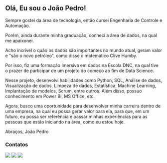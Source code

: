## Olá, Eu sou o João Pedro! 
Sempre gostei da área de tecnologia, então cursei Engenharia de Controle e Automação.

Porém, ainda durante minha graduação, conheci a área de dados, na qual me apaixonei.

Acho incrível o quão os dados são importantes no mundo atual, geram valor e "são o novo petróleo", como disse o matemático Clive Humby.

Por isso, fiz uma formação Imersiva em dados na Escola DNC, na qual tive o prazer de participar de um projeto do começo ao fim de Data Science.

Nesse projeto, desenvolvi habilidades como Python, SQL, Análise de dados, Visualização de dados, Limpeza de dados, Estatística, Machine Learning, Implantação de modelos, Scrum, entre outros. Além disso, possuo conhecimento em Power BI, MS Office, etc. 

Agora, busco uma oportunidade para desenvolver minha carreira dentro de uma empresa, na qual eu possa gerar valor para ela, para que, em um futuro, eu possa ser referência e passar minhas experiências para as pessoas que estão iniciando na área, como eu estou hoje.

Abraços,
João Pedro

### Contatos
<div>
<a href="https://www.instagram.com/joao_eliziario/" target="_blank"><img src="https://img.shields.io/badge/-Instagram-%23E4405F?style=for-the-badge&logo=instagram&logoColor=white" target="_blank"></a>
<a href = "mailto:jpgeliziario@gmail.com"><img src="https://img.shields.io/badge/Gmail-D14836?style=for-the-badge&logo=gmail&logoColor=white" target="_blank"></a>
<a href="https://www.linkedin.com/in/joaopedrogarciaeliziario" target="_blank"><img src="https://img.shields.io/badge/-LinkedIn-%230077B5?style=for-the-badge&logo=linkedin&logoColor=white" target="_blank"></a>   
</div>





